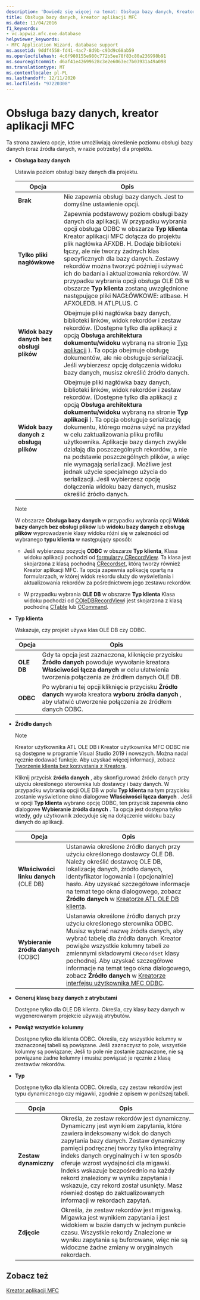 ```yaml
---
description: 'Dowiedz się więcej na temat: Obsługa bazy danych, Kreator aplikacji MFC'
title: Obsługa bazy danych, kreator aplikacji MFC
ms.date: 11/04/2016
f1_keywords:
- vc.appwiz.mfc.exe.database
helpviewer_keywords:
- MFC Application Wizard, database support
ms.assetid: 9ddf4558-fd41-4ac7-8d9b-c93d9c68ab59
ms.openlocfilehash: 4c6f980155e980c772b5ee78f83c80a236998b91
ms.sourcegitcommit: d6af41e42699628c3e2e6063ec7b03931a49a098
ms.translationtype: MT
ms.contentlocale: pl-PL
ms.lasthandoff: 12/11/2020
ms.locfileid: "97220308"
---
```

# <a name="database-support-mfc-application-wizard"></a>Obsługa bazy danych, kreator aplikacji MFC

Ta strona zawiera opcje, które umożliwiają określenie poziomu obsługi bazy danych (oraz źródła danych, w razie potrzeby) dla projektu.

- **Obsługa bazy danych**

   Ustawia poziom obsługi bazy danych dla projektu.

   |Opcja|Opis|
   |------------|-----------------|
   |**Brak**|Nie zapewnia obsługi bazy danych. Jest to domyślne ustawienie opcji.|
   |**Tylko pliki nagłówkowe**|Zapewnia podstawowy poziom obsługi bazy danych dla aplikacji. W przypadku wybrania opcji obsługa ODBC w obszarze **Typ klienta** Kreator aplikacji MFC dołącza do projektu plik nagłówka AFXDB. H. Dodaje biblioteki łączy, ale nie tworzy żadnych klas specyficznych dla bazy danych. Zestawy rekordów można tworzyć później i używać ich do badania i aktualizowania rekordów. W przypadku wybrania opcji obsługa OLE DB w obszarze **Typ klienta** zostaną uwzględnione następujące pliki NAGŁÓWKOWE: atlbase. H AFXOLEDB. H ATLPLUS. C|
   |**Widok bazy danych bez obsługi plików**|Obejmuje pliki nagłówka bazy danych, biblioteki linków, widok rekordów i zestaw rekordów. (Dostępne tylko dla aplikacji z opcją **Obsługa architektura dokumentu/widoku** wybraną na stronie [Typ aplikacji](../../mfc/reference/application-type-mfc-application-wizard.md) ). Ta opcja obejmuje obsługę dokumentów, ale nie obsługuje serializacji. Jeśli wybierzesz opcję dołączenia widoku bazy danych, musisz określić źródło danych.|
   |**Widok bazy danych z obsługą plików**|Obejmuje pliki nagłówka bazy danych, biblioteki linków, widok rekordów i zestaw rekordów. (Dostępne tylko dla aplikacji z opcją **Obsługa architektura dokumentu/widoku** wybraną na stronie **Typ aplikacji** ). Ta opcja obsługuje serializację dokumentu, którego można użyć na przykład w celu zaktualizowania pliku profilu użytkownika. Aplikacje bazy danych zwykle działają dla poszczególnych rekordów, a nie na podstawie poszczególnych plików, a więc nie wymagają serializacji. Możliwe jest jednak użycie specjalnego użycia do serializacji. Jeśli wybierzesz opcję dołączenia widoku bazy danych, musisz określić źródło danych.|

   > [!NOTE]
   > W obszarze **Obsługa bazy danych** w przypadku wybrania opcji **Widok bazy danych bez obsługi plików** lub **widoku bazy danych z obsługą plików** wyprowadzenie klasy widoku różni się w zależności od wybranego **typu klienta** w następujący sposób:

  - Jeśli wybierzesz pozycję **ODBC** w obszarze **Typ klienta**, Klasa widoku aplikacji pochodzi od [formularzy CRecordView](../../mfc/reference/crecordview-class.md). Ta klasa jest skojarzona z klasą pochodną [CRecordset](../../mfc/reference/crecordset-class.md), którą tworzy również Kreator aplikacji MFC. Ta opcja zapewnia aplikację opartą na formularzach, w której widok rekordu służy do wyświetlania i aktualizowania rekordów za pośrednictwem jego zestawu rekordów.

  - W przypadku wybrania **OLE DB** w obszarze **Typ klienta** Klasa widoku pochodzi od [COleDBRecordView](../../mfc/reference/coledbrecordview-class.md)i jest skojarzona z klasą pochodną [CTable](../../data/oledb/ctable-class.md) lub [CCommand](../../data/oledb/ccommand-class.md).

- **Typ klienta**

   Wskazuje, czy projekt używa klas OLE DB czy ODBC.

   |Opcja|Opis|
   |------------|-----------------|
   |**OLE DB**|Gdy ta opcja jest zaznaczona, kliknięcie przycisku **Źródło danych** powoduje wywołanie kreatora **Właściwości łącza danych** w celu ułatwienia tworzenia połączenia ze źródłem danych OLE DB.|
   |**ODBC**|Po wybraniu tej opcji kliknięcie przycisku **Źródło danych** wywoła kreatora **wyboru źródła danych** , aby ułatwić utworzenie połączenia ze źródłem danych ODBC.|

- **Źródło danych**

   > [!NOTE]
   > Kreator użytkownika ATL OLE DB i Kreator użytkownika MFC ODBC nie są dostępne w programie Visual Studio 2019 i nowszych. Można nadal ręcznie dodawać funkcje. Aby uzyskać więcej informacji, zobacz [Tworzenie klienta bez korzystania z Kreatora](../../data/oledb/creating-a-consumer-without-using-a-wizard.md).

   Kliknij przycisk **źródła danych** , aby skonfigurować źródło danych przy użyciu określonego sterownika lub dostawcy i bazy danych. W przypadku wybrania opcji OLE DB w polu **Typ klienta** na tym przycisku zostanie wyświetlone okno dialogowe **Właściwości łącza danych** . Jeśli w opcji **Typ klienta** wybrano opcję ODBC, ten przycisk zapewnia okno dialogowe **Wybieranie źródła danych** . Ta opcja jest dostępna tylko wtedy, gdy użytkownik zdecyduje się na dołączenie widoku bazy danych do aplikacji.

   |Opcja|Opis|
   |------------|-----------------|
   |**Właściwości linku danych** (OLE DB)|Ustanawia określone źródło danych przy użyciu określonego dostawcy OLE DB. Należy określić dostawcę OLE DB, lokalizację danych, źródło danych, identyfikator logowania i (opcjonalnie) hasło. Aby uzyskać szczegółowe informacje na temat tego okna dialogowego, zobacz **Źródło danych** w [Kreatorze ATL OLE DB klienta](../../atl/reference/atl-ole-db-consumer-wizard.md).|
   |**Wybieranie źródła danych** (ODBC)|Ustanawia określone źródło danych przy użyciu określonego sterownika ODBC. Musisz wybrać nazwę źródła danych, aby wybrać tabelę dla źródła danych. Kreator powiąże wszystkie kolumny tabeli ze zmiennymi składowymi `CRecordset` klasy pochodnej. Aby uzyskać szczegółowe informacje na temat tego okna dialogowego, zobacz **Źródło danych** w [Kreatorze interfejsu użytkownika MFC ODBC](../../mfc/reference/mfc-odbc-consumer-wizard.md).|

- **Generuj klasę bazy danych z atrybutami**

   Dostępne tylko dla OLE DB klienta. Określa, czy klasy bazy danych w wygenerowanym projekcie używają atrybutów.

- **Powiąż wszystkie kolumny**

   Dostępne tylko dla klienta ODBC. Określa, czy wszystkie kolumny w zaznaczonej tabeli są powiązane. Jeśli zaznaczysz to pole, wszystkie kolumny są powiązane; Jeśli to pole nie zostanie zaznaczone, nie są powiązane żadne kolumny i musisz powiązać je ręcznie z klasą zestawów rekordów.

- **Typ**

   Dostępne tylko dla klienta ODBC. Określa, czy zestaw rekordów jest typu dynamicznego czy migawki, zgodnie z opisem w poniższej tabeli.

   |Opcja|Opis|
   |------------|-----------------|
   |**Zestaw dynamiczny**|Określa, że zestaw rekordów jest dynamiczny. Dynamiczny jest wynikiem zapytania, które zawiera indeksowany widok do danych zapytania bazy danych. Zestaw dynamiczny pamięci podręcznej tworzy tylko integralny indeks danych oryginalnych i w ten sposób oferuje wzrost wydajności dla migawki. Indeks wskazuje bezpośrednio na każdy rekord znaleziony w wyniku zapytania i wskazuje, czy rekord został usunięty. Masz również dostęp do zaktualizowanych informacji w rekordach zapytań.|
   |**Zdjęcie**|Określa, że zestaw rekordów jest migawką. Migawka jest wynikiem zapytania i jest widokiem w bazie danych w jednym punkcie czasu. Wszystkie rekordy Znalezione w wyniku zapytania są buforowane, więc nie są widoczne żadne zmiany w oryginalnych rekordach.|

## <a name="see-also"></a>Zobacz też

[Kreator aplikacji MFC](../../mfc/reference/mfc-application-wizard.md)
